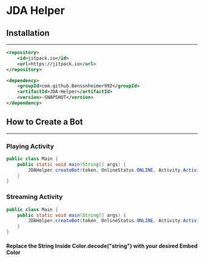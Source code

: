 # JDA Helper

## Installation

---

```xml
<repository>
	<id>jitpack.io</id>
	<url>https://jitpack.io</url>
</repository>
```
```xml
<dependency>
    <groupId>com.github.Bensonheimer992</groupId>
    <artifactId>JDA-Helper</artifactId>
    <version>-SNAPSHOT</version>
</dependency>
```

## How to Create a Bot

---

### Playing Activity

```java
public class Main {
    public static void main(String[] args) {
        JDAHelper.createBot(token, OnlineStatus.ONLINE, Activity.ActivityType.PLAYING, "Minecraft",  Color.decode("0x0d3070"));
    }
}
```

### Streaming Activity

```java
public class Main {
    public static void main(String[] args) {
        JDAHelper.createBot(token, OnlineStatus.ONLINE, Activity.ActivityType.STREAMING, "Minecraft", "https://twitch.tv/bensonheimer992",  Color.decode("0x0d3070"));
    }
}
```

#### Replace the String Inside Color.decode("string") with your desired Embed Color

